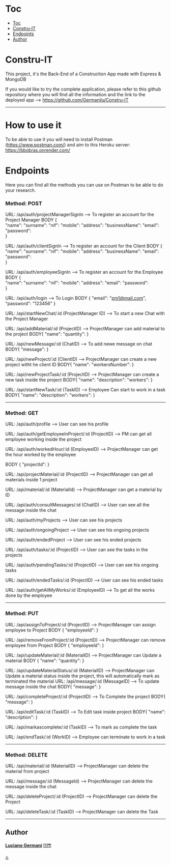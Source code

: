 # Toc
- [Toc](#toc)
- [Constru-IT ](#constru-IT )
- [Endpoints ](#endpoints )
- [Author](#author  )



# Constru-IT 


This project, it's the Back-End of a Construction App made with Express & MongoDB

If you would like to try the complete application, please refer to this github repository where you will find all the information and the link to the deployed app --> https://github.com/Germanilu/Constru-IT


--------------------------------------------

# How to use it

To be able to use it you will need to install Postman (https://www.postman.com/) and aim to this Heroku server: https://bbobras.onrender.com/


# Endpoints

Here you can find all the methods you can use on Postman to be able to do your research.

### Method: POST

URL:  /api/auth/projectManagerSignIn --> To register an account for the Project Manager
BODY {   
        "name": 
        "surname": 
        "nif": 
        "mobile": 
        "address": 
        "businessName": 
        "email": 
        "password":   
    } 

URL:  /api/auth/clientSignIn --> To register an account for the Client
BODY {   
        "name": 
        "surname": 
        "nif": 
        "mobile": 
        "address": 
        "businessName": 
        "email": 
        "password":   
    } 

URL:  /api/auth/employeeSignIn --> To register an account for the Employee
BODY {   
        "name": 
        "surname": 
        "nif": 
        "mobile": 
        "address": 
        "email": 
        "password":   
    } 

URL:  /api/auth/login --> To Login
BODY {
    "email": "pm1@mail.com",
    "password": "123456"
    }

URL:  /api/startNewChat/:id (ProjectManager ID) --> To start a new Chat with the Project Manager

URL:  /api/addMaterial/:id (ProjectID) --> ProjectManager can add material to the project
BODY{
    "name": 
    "quantity": 
}

URL:  /api/newMessage/:id (ChatID) --> To add newe message on chat
BODY{
    "message": 
}

URL:  /api/newProject/:id (ClientID) --> ProjectManager can create a new project witht he client ID
BODY{
    "name": 
    "workersNumber": 
}

URL:  /api/newProjectTask/:id (ProjectID) --> ProjectManager can create a new task inside the project
BODY{
    "name": 
    "description": 
    "workers": 
}

URL:  /api/startNewTask/:id (TaskID) --> Employee Can start to work in a task
BODY{
    "name": 
    "description": 
    "workers": 
}

--------------------------------------------


### Method: GET

URL: /api/auth/profile --> User can see his profile

URL: /api/auth/getEmployeeInProject/:id (ProjectID) --> PM can get all employee working inside the project

URL: /api/auth/workedHour/:id (EmployeeID) --> ProjectManager can get the hour worked by the employee

BODY {
    "projectId": 
}

URL: /api/projectMaterial/:id (ProjectID) --> ProjectManager can get all materials inside 1 project

URL: /api/material/:id (MaterialId) --> ProjectManager can get a material by ID

URL: /api/auth/consultMessages/:id (ChatID) --> User can see all the message inside the chat

URL: /api/auth/myProjects --> User can see his projects

URL: /api/auth/ongoingProject --> User can see his ongoing projects

URL: /api/auth/endedProject --> User can see his ended projects

URL: /api/auth/tasks/:id (ProjectID) --> User can see the tasks in the projects

URL: /api/auth/pendingTasks/:id (ProjectID) --> User can see his ongoing tasks

URL: /api/auth/endedTasks/:id (ProjectID) --> User can see his ended tasks

URL: /api/auth/getAllMyWorks/:id (EmployeeID) --> To get all the works done by the employee

--------------------------------------------

### Method: PUT

URL: /api/assignToProject/:id (ProjectID) --> ProjectManager can assign employee to Project
BODY {
    "employeeId": 
}

URL: /api/removeFromProject/:id (ProjectID) --> ProjectManager can remove employee from Project
BODY {
    "employeeId": 
}

URL: /api/updateMaterial/:id (MaterialID) --> ProjectManager can Update a material
BODY {
    "name": 
    "quantity": 
}

URL: /api/updateMaterialStatus/:id (MaterialID) --> ProjectManager can Update a material status inside the project, this will automatically mark as terminated the material
URL: /api/message/:id (MessageID) --> To update message inside the chat
BODY{
    "message": 
}

URL: /api/completeProject/:id (ProjectID) --> To Complete the project
BODY{
    "message": 
}

URL: /api/editTask/:id (TaskID) --> To Edit task inside project
BODY{
    "name": 
    "description": 
}

URL: /api/markascomplete/:id (TaskID) --> To mark as complete the task

URL: /api/endTask/:id (WorkID) --> Employee can terminate to work in a task


--------------------------------------------

### Method: DELETE

URL: /api/material/:id (MaterialID) --> ProjectManager can delete the material from project

URL: /api/message/:id (MessageId) --> ProjectManager can delete the message inside the chat 

URL: /api/deleteProject/:id (ProjectID) --> ProjectManager can delete the Project

URL: /api/deleteTask/:id (TaskID) --> ProjectManager can delete the Task

--------------------------------------------

## Author 	

#### [Luciano Germani](https://github.com/Germanilu) :it:
 


[:top:](#toc)
